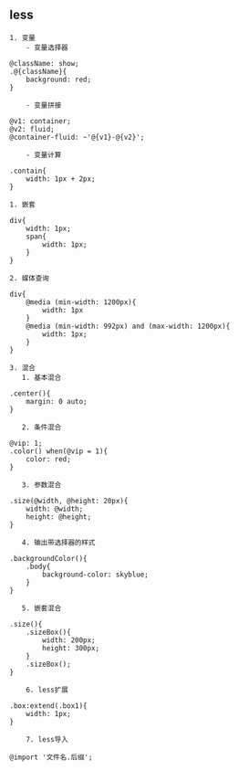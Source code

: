 ## less
    1. 变量
        - 变量选择器
```less
@className: show;
.@{className}{
    background: red;
}
```
        - 变量拼接
```less
@v1: container;
@v2: fluid;
@container-fluid: ~'@{v1}-@{v2}';
```
        - 变量计算
```less
.contain{
    width: 1px + 2px;
}
```
    1. 嵌套
```less
div{
    width: 1px;
    span{
        width: 1px;
    }
}
```
    2. 媒体查询
```less
div{
    @media (min-width: 1200px){
        width: 1px
    }
    @media (min-width: 992px) and (max-width: 1200px){
        width: 1px;
    }
}
```
    3. 混合
       1. 基本混合
```less
.center(){
    margin: 0 auto;
}
```
       2. 条件混合
```less
@vip: 1;
.color() when(@vip = 1){
    color: red;
}
```
       3. 参数混合
```less
.size(@width, @height: 20px){
    width: @width;
    height: @height;
}
```
       4. 输出带选择器的样式
```less
.backgroundColor(){
    .body{
        background-color: skyblue;
    }
}
```
       5. 嵌套混合
```less
.size(){
    .sizeBox(){
        width: 200px;
        height: 300px;
    }
    .sizeBox();
}
```
        6. less扩展
```less
.box:extend(.box1){
    width: 1px;
}
```
        7. less导入
```less
@import '文件名.后缀';
```